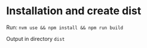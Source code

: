# Installation and create dist

Run: `nvm use && npm install && npm run build`

Output in directory `dist`